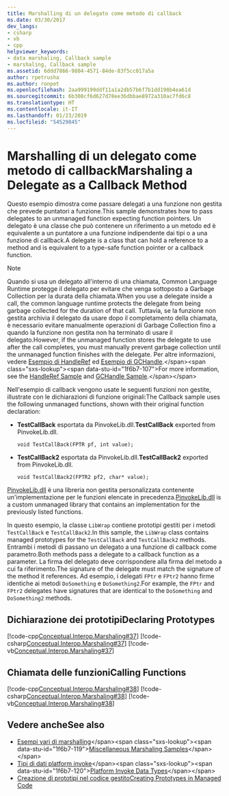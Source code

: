 ```yaml
---
title: Marshalling di un delegato come metodo di callback
ms.date: 03/30/2017
dev_langs:
- csharp
- vb
- cpp
helpviewer_keywords:
- data marshaling, Callback sample
- marshaling, Callback sample
ms.assetid: 6ddd7866-9804-4571-84de-83f5cc017a5a
author: rpetrusha
ms.author: ronpet
ms.openlocfilehash: 2aa999199ddf11a1a2db57b6f7b1dd198b4ea61d
ms.sourcegitcommit: 6b308cf6d627d78ee36dbbae8972a310ac7fd6c8
ms.translationtype: HT
ms.contentlocale: it-IT
ms.lasthandoff: 01/23/2019
ms.locfileid: "54529845"
---
```

# <a name="marshaling-a-delegate-as-a-callback-method"></a><span data-ttu-id="1f6b7-102">Marshalling di un delegato come metodo di callback</span><span class="sxs-lookup"><span data-stu-id="1f6b7-102">Marshaling a Delegate as a Callback Method</span></span>
<span data-ttu-id="1f6b7-103">Questo esempio dimostra come passare delegati a una funzione non gestita che prevede puntatori a funzione.</span><span class="sxs-lookup"><span data-stu-id="1f6b7-103">This sample demonstrates how to pass delegates to an unmanaged function expecting function pointers.</span></span> <span data-ttu-id="1f6b7-104">Un delegato è una classe che può contenere un riferimento a un metodo ed è equivalente a un puntatore a una funzione indipendente dai tipi o a una funzione di callback.</span><span class="sxs-lookup"><span data-stu-id="1f6b7-104">A delegate is a class that can hold a reference to a method and is equivalent to a type-safe function pointer or a callback function.</span></span>  
  
> [!NOTE]
>  <span data-ttu-id="1f6b7-105">Quando si usa un delegato all'interno di una chiamata, Common Language Runtime protegge il delegato per evitare che venga sottoposto a Garbage Collection per la durata della chiamata.</span><span class="sxs-lookup"><span data-stu-id="1f6b7-105">When you use a delegate inside a call, the common language runtime protects the delegate from being garbage collected for the duration of that call.</span></span> <span data-ttu-id="1f6b7-106">Tuttavia, se la funzione non gestita archivia il delegato da usare dopo il completamento della chiamata, è necessario evitare manualmente operazioni di Garbage Collection fino a quando la funzione non gestita non ha terminato di usare il delegato.</span><span class="sxs-lookup"><span data-stu-id="1f6b7-106">However, if the unmanaged function stores the delegate to use after the call completes, you must manually prevent garbage collection until the unmanaged function finishes with the delegate.</span></span> <span data-ttu-id="1f6b7-107">Per altre informazioni, vedere [Esempio di HandleRef](https://msdn.microsoft.com/library/ab23b04e-1d53-4ec7-b27a-e892d9298959(v=vs.100)) ed [Esempio di GCHandle](https://msdn.microsoft.com/library/6acce798-0385-4ded-a790-77da842c113f(v=vs.100)).</span><span class="sxs-lookup"><span data-stu-id="1f6b7-107">For more information, see the [HandleRef Sample](https://msdn.microsoft.com/library/ab23b04e-1d53-4ec7-b27a-e892d9298959(v=vs.100)) and [GCHandle Sample](https://msdn.microsoft.com/library/6acce798-0385-4ded-a790-77da842c113f(v=vs.100)).</span></span>  
  
 <span data-ttu-id="1f6b7-108">Nell'esempio di callback vengono usate le seguenti funzioni non gestite, illustrate con le dichiarazioni di funzione originali:</span><span class="sxs-lookup"><span data-stu-id="1f6b7-108">The Callback sample uses the following unmanaged functions, shown with their original function declaration:</span></span>  
  
-   <span data-ttu-id="1f6b7-109">**TestCallBack** esportata da PinvokeLib.dll.</span><span class="sxs-lookup"><span data-stu-id="1f6b7-109">**TestCallBack** exported from PinvokeLib.dll.</span></span>  
  
    ```  
    void TestCallBack(FPTR pf, int value);  
    ```  
  
-   <span data-ttu-id="1f6b7-110">**TestCallBack2** esportata da PinvokeLib.dll.</span><span class="sxs-lookup"><span data-stu-id="1f6b7-110">**TestCallBack2** exported from PinvokeLib.dll.</span></span>  
  
    ```  
    void TestCallBack2(FPTR2 pf2, char* value);  
    ```  
  
 <span data-ttu-id="1f6b7-111">[PinvokeLib.dll](https://docs.microsoft.com/previous-versions/dotnet/netframework-4.0/as6wyhwt(v=vs.100)) è una libreria non gestita personalizzata contenente un'implementazione per le funzioni elencate in precedenza.</span><span class="sxs-lookup"><span data-stu-id="1f6b7-111">[PinvokeLib.dll](https://docs.microsoft.com/previous-versions/dotnet/netframework-4.0/as6wyhwt(v=vs.100)) is a custom unmanaged library that contains an implementation for the previously listed functions.</span></span>  
  
 <span data-ttu-id="1f6b7-112">In questo esempio, la classe `LibWrap` contiene prototipi gestiti per i metodi `TestCallBack` e `TestCallBack2`.</span><span class="sxs-lookup"><span data-stu-id="1f6b7-112">In this sample, the `LibWrap` class contains managed prototypes for the `TestCallBack` and `TestCallBack2` methods.</span></span> <span data-ttu-id="1f6b7-113">Entrambi i metodi di passano un delegato a una funzione di callback come parametro.</span><span class="sxs-lookup"><span data-stu-id="1f6b7-113">Both methods pass a delegate to a callback function as a parameter.</span></span> <span data-ttu-id="1f6b7-114">La firma del delegato deve corrispondere alla firma del metodo a cui fa riferimento.</span><span class="sxs-lookup"><span data-stu-id="1f6b7-114">The signature of the delegate must match the signature of the method it references.</span></span> <span data-ttu-id="1f6b7-115">Ad esempio, i delegati `FPtr` e `FPtr2` hanno firme identiche ai metodi `DoSomething` e `DoSomething2`.</span><span class="sxs-lookup"><span data-stu-id="1f6b7-115">For example, the `FPtr` and `FPtr2` delegates have signatures that are identical to the `DoSomething` and `DoSomething2` methods.</span></span>  
  
## <a name="declaring-prototypes"></a><span data-ttu-id="1f6b7-116">Dichiarazione dei prototipi</span><span class="sxs-lookup"><span data-stu-id="1f6b7-116">Declaring Prototypes</span></span>  
 [!code-cpp[Conceptual.Interop.Marshaling#37](../../../samples/snippets/cpp/VS_Snippets_CLR/conceptual.interop.marshaling/cpp/callback.cpp#37)]
 [!code-csharp[Conceptual.Interop.Marshaling#37](../../../samples/snippets/csharp/VS_Snippets_CLR/conceptual.interop.marshaling/cs/callback.cs#37)]
 [!code-vb[Conceptual.Interop.Marshaling#37](../../../samples/snippets/visualbasic/VS_Snippets_CLR/conceptual.interop.marshaling/vb/callback.vb#37)]  
  
## <a name="calling-functions"></a><span data-ttu-id="1f6b7-117">Chiamata delle funzioni</span><span class="sxs-lookup"><span data-stu-id="1f6b7-117">Calling Functions</span></span>  
 [!code-cpp[Conceptual.Interop.Marshaling#38](../../../samples/snippets/cpp/VS_Snippets_CLR/conceptual.interop.marshaling/cpp/callback.cpp#38)]
 [!code-csharp[Conceptual.Interop.Marshaling#38](../../../samples/snippets/csharp/VS_Snippets_CLR/conceptual.interop.marshaling/cs/callback.cs#38)]
 [!code-vb[Conceptual.Interop.Marshaling#38](../../../samples/snippets/visualbasic/VS_Snippets_CLR/conceptual.interop.marshaling/vb/callback.vb#38)]  
  
## <a name="see-also"></a><span data-ttu-id="1f6b7-118">Vedere anche</span><span class="sxs-lookup"><span data-stu-id="1f6b7-118">See also</span></span>
- <span data-ttu-id="1f6b7-119">[Esempi vari di marshalling](https://msdn.microsoft.com/library/a915c948-54e9-4d0f-a525-95a77fd8ed70(v=vs.100))</span><span class="sxs-lookup"><span data-stu-id="1f6b7-119">[Miscellaneous Marshaling Samples](https://msdn.microsoft.com/library/a915c948-54e9-4d0f-a525-95a77fd8ed70(v=vs.100))</span></span>
- <span data-ttu-id="1f6b7-120">[Tipi di dati platform invoke](https://msdn.microsoft.com/library/16014d9f-d6bd-481e-83f0-df11377c550f(v=vs.100))</span><span class="sxs-lookup"><span data-stu-id="1f6b7-120">[Platform Invoke Data Types](https://msdn.microsoft.com/library/16014d9f-d6bd-481e-83f0-df11377c550f(v=vs.100))</span></span>
- [<span data-ttu-id="1f6b7-121">Creazione di prototipi nel codice gestito</span><span class="sxs-lookup"><span data-stu-id="1f6b7-121">Creating Prototypes in Managed Code</span></span>](creating-prototypes-in-managed-code.md)
